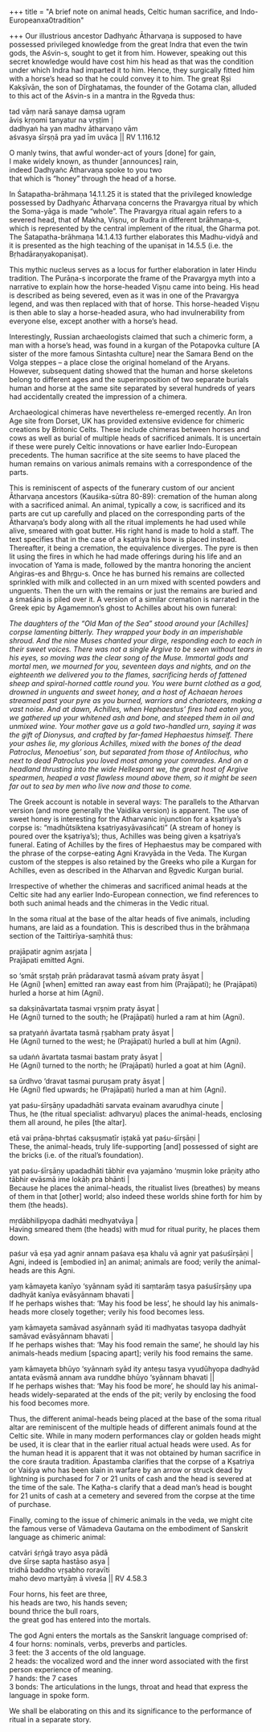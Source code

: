 +++
title = "A brief note on animal heads, Celtic human sacrifice, and Indo-Europeanxa0tradition"

+++
Our illustrious ancestor Dadhyaṅc Ātharvaṇa is supposed to have
possessed privileged knowledge from the great Indra that even the twin
gods, the Aśvin-s, sought to get it from him. However, speaking out this
secret knowledge would have cost him his head as that was the condition
under which Indra had imparted it to him. Hence, they surgically fitted
him with a horse’s head so that he could convey it to him. The great Ṛṣi
Kakṣīvān, the son of Dīrghatamas, the founder of the Gotama clan,
alluded to this act of the Aśvin-s in a mantra in the Ṛgveda thus:

tad vāṃ narā sanaye daṃsa ugram  
āviṣ kṛṇomi tanyatur na vṛṣṭim |  
dadhyaṅ ha yan madhv ātharvaṇo vām  
aśvasya śīrṣṇā pra yad īm uvāca || RV 1.116.12

O manly twins, that awful wonder-act of yours \[done\] for gain,  
I make widely known, as thunder \[announces\] rain,  
indeed Dadhyaṅc Ātharvaṇa spoke to you two  
that which is “honey” through the head of a horse.

In Śatapatha-brāhmaṇa 14.1.1.25 it is stated that the privileged
knowledge possessed by Dadhyaṅc Ātharvaṇa concerns the Pravargya ritual
by which the Soma-yāga is made “whole”. The Pravargya ritual again
refers to a severed head, that of Makha, Viṣṇu, or Rudra in different
brāhmaṇa-s, which is represented by the central implement of the
ritual, the Gharma pot. The Śatapatha-brāhmaṇa 14.1.4.13 further
elaborates this Madhu-vidyā and it is presented as the high teaching of
the upaniṣat in 14.5.5 (i.e. the Bṛhadāraṇyakopaniṣat).

This mythic nucleus serves as a locus for further elaboration in later
Hindu tradition. The Purāṇa-s incorporate the frame of the Pravargya
myth into a narrative to explain how the horse-headed Viṣṇu came into
being. His head is described as being severed, even as it was in one
of the Pravargya legend, and was then replaced with that of horse. This
horse-headed Viṣṇu is then able to slay a horse-headed asura, who had
invulnerability from everyone else, except another with a horse’s head.

Interestingly, Russian archaeologists claimed that such a chimeric form,
a man with a horse’s head, was found in a kurgan of the Potapovka
culture \[A sister of the more famous Sintashta culture\] near the
Samara Bend on the Volga steppes – a place close the original homeland
of the Aryans. However, subsequent dating showed that the human and
horse skeletons belong to different ages and the superimposition of two
separate burials human and horse at the same site separated by several
hundreds of years had accidentally created the impression of a chimera.

Archaeological chimeras have nevertheless re-emerged recently. An Iron
Age site from Dorset, UK has provided extensive evidence for chimeric
creations by Britonic Celts. These include chimeras between horses and
cows as well as burial of multiple heads of sacrificed animals. It is
uncertain if these were purely Celtic innovations or have earlier
Indo-European precedents. The human sacrifice at the site seems to have
placed the human remains on various animals remains with a
correspondence of the parts.

This is reminiscent of aspects of the funerary custom of our ancient
Ātharvaṇa ancestors (Kauśika-sūtra 80-89): cremation of the human along
with a sacrificed animal. An animal, typically a cow, is sacrificed and
its parts are cut up carefully and placed on the corresponding parts of
the Ātharvaṇa’s body along with all the ritual implements he had used
while alive, smeared with goat butter. His right hand is made to hold a
staff. The text specifies that in the case of a kṣatriya his bow is
placed instead. Thereafter, it being a cremation, the equivalence
diverges. The pyre is then lit using the fires in which he had made
offerings during his life and an invocation of Yama is made, followed by
the mantra honoring the ancient Aṅgiras-es and Bhṛgu-s. Once he has
burned his remains are collected sprinkled with milk and collected in an
urn mixed with scented powders and unguents. Then the urn with the
remains or just the remains are buried and a śmaśāna is piled over it. A
version of a similar cremation is narrated in the Greek epic by
Agamemnon’s ghost to Achilles about his own funeral:

*The daughters of the “Old Man of the Sea” stood around your
\[Achilles\] corpse lamenting bitterly. They wrapped your body in an
imperishable shroud. And the nine Muses chanted your dirge, responding
each to each in their sweet voices. There was not a single Argive to be
seen without tears in his eyes, so moving was the clear song of the
Muse. Immortal gods and mortal men, we mourned for you, seventeen days
and nights, and on the eighteenth we delivered you to the flames,
sacrificing herds of fattened sheep and spiral-horned cattle round you.
You were burnt clothed as a god, drowned in unguents and sweet honey,
and a host of Achaean heroes streamed past your pyre as you burned,
warriors and charioteers, making a vast noise. And at dawn, Achilles,
when Hephaestus’ fires had eaten you, we gathered up your whitened ash
and bone, and steeped them in oil and unmixed wine. Your mother gave us
a gold two-handled urn, saying it was the gift of Dionysus, and crafted
by far-famed Hephaestus himself. There your ashes lie, my glorious
Achilles, mixed with the bones of the dead Patroclus, Menoetius’ son,
but separated from those of Antilochus, who next to dead Patroclus you
loved most among your comrades. And on a headland thrusting into the
wide Hellespont we, the great host of Argive spearmen, heaped a vast
flawless mound above them, so it might be seen far out to sea by men who
live now and those to come.*

The Greek account is notable in several ways: The parallels to the
Atharvan version (and more generally the Vaidika version) is apparent.
The use of sweet honey is interesting for the Atharvanic injunction for
a kṣatriya’s corpse is: “madhūtsiktena kṣatriyasyāvasiñcati” (A stream
of honey is poured over the kṣatriya’s); thus, Achilles was being given
a kṣatriya’s funeral. Eating of Achilles by the fires of Hephaestus may
be compared with the phrase of the corpse-eating Agni Kravyāda in the
Veda. The Kurgan custom of the steppes is also retained by the Greeks
who pile a Kurgan for Achilles, even as described in the Atharvan and
Ṛgvedic Kurgan burial.

Irrespective of whether the chimeras and sacrificed animal heads at the
Celtic site had any earlier Indo-European connection, we find references
to both such animal heads and the chimeras in the Vedic ritual.

In the soma ritual at the base of the altar heads of five animals,
including humans, are laid as a foundation. This is described thus in
the brāhmaṇa section of the Taittirīya-saṃhitā thus:

prajāpatir agnim asṛjata |  
Prajāpati emitted Agni.

so ‘smāt sṛṣṭaḥ prāṅ prādaravat tasmā aśvam praty āsyat |  
He (Agni) \[when\] emitted ran away east from him (Prajāpati); he
(Prajāpati) hurled a horse at him (Agni).

sa dakṣiṇāvartata tasmai vṛṣṇim praty āsyat |  
He (Agni) turned to the south; he (Prajāpati) hurled a ram at him
(Agni).

sa pratyaṅṅ āvartata tasmā ṛṣabham praty āsyat |  
He (Agni) turned to the west; he (Prajāpati) hurled a bull at him
(Agni).

sa udaṅṅ āvartata tasmai bastam praty āsyat |  
He (Agni) turned to the north; he (Prajāpati) hurled a goat at him
(Agni).

sa ūrdhvo ‘dravat tasmai puruṣam praty āsyat |  
He (Agni) fled upwards; he (Prajāpati) hurled a man at him (Agni).

yat paśu-śīrṣāṇy upadadhāti sarvata evainam avarudhya cinute |  
Thus, he (the ritual specialist: adhvaryu) places the animal-heads,
enclosing them all around, he piles \[the altar\].

etā vai prāṇa-bhṛtaś cakṣuṣmatīr iṣṭakā yat paśu-śīrṣāṇi |  
These, the animal-heads, truly life-supporting \[and\] possessed of
sight are the bricks (i.e. of the ritual’s foundation).

yat paśu-śīrṣāṇy upadadhāti tābhir eva yajamāno ‘muṣmin loke prāṇity
atho tābhir evāsmā ime lokāḥ pra bhānti |  
Because he places the animal-heads, the ritualist lives (breathes) by
means of them in that \[other\] world; also indeed these worlds shine
forth for him by them (the heads).

mṛdābhilipyopa dadhāti medhyatvāya |  
Having smeared them (the heads) with mud for ritual purity, he places
them down.

paśur vā eṣa yad agnir annam paśava eṣa khalu vā agnir yat paśuśīrṣāṇi
|  
Agni, indeed is \[embodied in\] an animal; animals are food; verily the
animal-heads are this Agni.

yaṃ kāmayeta kanīyo ‘syānnam syād iti saṃtarāṃ tasya paśuśīrṣāṇy upa
dadhyāt kanīya evāsyānnam bhavati |  
If he perhaps wishes that: ‘May his food be less’, he should lay his
animals-heads more closely together; verily his food becomes less.

yaṃ kāmayeta samāvad asyānnaṁ syād iti madhyatas tasyopa dadhyāt
samāvad evāsyānnam bhavati |  
If he perhaps wishes that: ‘May his food remain the same’, he should lay
his animals-heads medium \[spacing apart\]; verily his food remains the
same.

yaṃ kāmayeta bhūyo ‘syānnaṁ syād ity anteṣu tasya vyudūhyopa dadhyād
antata evāsmā annam ava runddhe bhūyo ‘syānnam bhavati ||  
If he perhaps wishes that: ‘May his food be more’, he should lay his
animal-heads widely-separated at the ends of the pit; verily by
enclosing the food his food becomes more.

Thus, the different animal-heads being placed at the base of the soma
ritual altar are reminiscent of the multiple heads of different animals
found at the Celtic site. While in many modern performances clay or
golden heads might be used, it is clear that in the earlier ritual
actual heads were used. As for the human head it is apparent that it was
not obtained by human sacrifice in the core śrauta tradition. Āpastamba
clarifies that the corpse of a Kṣatriya or Vaiśya who has been slain in
warfare by an arrow or struck dead by lightning is purchased for 7 or 21
units of cash and the head is severed at the time of the sale. The
Kaṭha-s clarify that a dead man’s head is bought for 21 units of cash
at a cemetery and severed from the corpse at the time of purchase.

Finally, coming to the issue of chimeric animals in the veda, we might
cite the famous verse of Vāmadeva Gautama on the embodiment of Sanskrit
language as chimeric animal:

catvāri śṛṅgā trayo asya pādā  
dve śīrṣe sapta hastāso asya |  
tridhā baddho vṛṣabho roravīti  
maho devo martyāṃ ā viveśa || RV 4.58.3

Four horns, his feet are three,  
his heads are two, his hands seven;  
bound thrice the bull roars,  
the great god has entered into the mortals.

The god Agni enters the mortals as the Sanskrit language comprised of:  
4 four horns: nominals, verbs, preverbs and particles.  
3 feet: the 3 accents of the old language.  
2 heads: the vocalized word and the inner word associated with the first
person experience of meaning.  
7 hands: the 7 cases  
3 bonds: The articulations in the lungs, throat and head that express
the language in spoke form.

We shall be elaborating on this and its significance to the performance
of ritual in a separate story.
